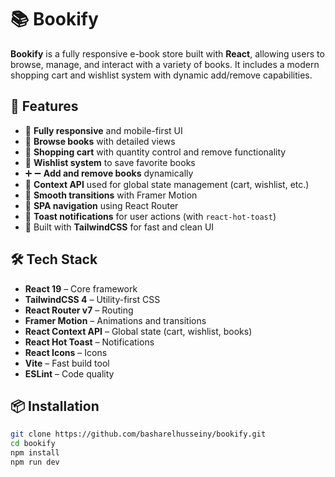 # 📚 Bookify

**Bookify** is a fully responsive e-book store built with **React**, allowing users to browse, manage, and interact with a variety of books. It includes a modern shopping cart and wishlist system with dynamic add/remove capabilities.

## 🚀 Features

- 📱 **Fully responsive** and mobile-first UI
- 📖 **Browse books** with detailed views
- 🛒 **Shopping cart** with quantity control and remove functionality
- 💖 **Wishlist system** to save favorite books
- ➕ ➖ **Add and remove books** dynamically
- 🧠 **Context API** used for global state management (cart, wishlist, etc.)
- 🔄 **Smooth transitions** with Framer Motion
- 🧭 **SPA navigation** using React Router
- 🔔 **Toast notifications** for user actions (with `react-hot-toast`)
- 🎨 Built with **TailwindCSS** for fast and clean UI

## 🛠️ Tech Stack

- **React 19** – Core framework  
- **TailwindCSS 4** – Utility-first CSS  
- **React Router v7** – Routing  
- **Framer Motion** – Animations and transitions  
- **React Context API** – Global state (cart, wishlist, books)  
- **React Hot Toast** – Notifications  
- **React Icons** – Icons  
- **Vite** – Fast build tool  
- **ESLint** – Code quality

## 📦 Installation

```bash
git clone https://github.com/basharelhusseiny/bookify.git
cd bookify
npm install
npm run dev
